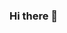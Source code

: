 ### Hi there 👋

<!--
**FizzyMo/FizzyMo** is a ✨ _special_ ✨ repository because its `README.md` (this file) appears on your GitHub profile.
![](https://hit.yhype.me/github/profile?user_id=44802872)
Here are some ideas to get you started:

- 🔭 I’m currently working on ...
- 🌱 I’m currently learning ...
- 👯 I’m looking to collaborate on ...
- 🤔 I’m looking for help with ...
- 💬 Ask me about ...
- 📫 How to reach me: ...
- 😄 Pronouns: ...
- ⚡ Fun fact: ...
-->

